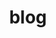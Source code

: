 ---
title: "blog"
permalink: /categories/blog/
layout: category
author_profile: true
taxonomy: blog
sidebar:
  nav: "main"
---